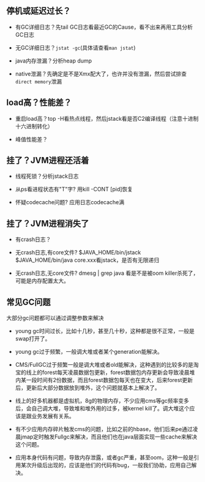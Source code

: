 停机或延迟过长？
------

* 有GC详细日志？先tail GC日志看最近GC的Cause，看不出来再用工具分析GC日志

* 无GC详细日志？```jstat -gc```(具体请查看```man jstat```)

* java内存泄漏？分析heap dump

* native泄漏？先确定是不是Xmx配大了，也许并没有泄漏，然后尝试排查```direct memory```泄漏

load高？性能差？
------

* 重启load高？top -H看热点线程，然后jstack看是否C2编译线程（注意十进制十六进制转化）

* 峰值性能差？

挂了？JVM进程还活着
------

* 线程死锁？分析jstack日志

* 从ps看进程状态有"T"字? 用kill -CONT [pid]恢复

* 怀疑codecache问题? 应用日志codecache满

挂了？JVM进程消失了
------

* 有crash日志？

* 无crash日志,有core文件? $JAVA_HOME/bin/jstack $JAVA_HOME/bin/java core.xxx看jstack，是否有无限递归

* 无crash日志,无core文件? dmesg | grep java 看是不是被oom killer杀死了，可能是内存配置太大。

常见GC问题
------

大部分gc问题都可以通过调整参数来解决

* young gc时间过长，比如十几秒，甚至几十秒，这种都是很不正常，一般是swap打开了。

* young gc过于频繁，一般调大堆或者某个generation能解决。

* CMS/FullGC过于频繁一般是调大堆或者old能解决，这种遇到的比较多的是淘宝的线上的forest每天凌晨数据包更新，forest数据包内存更新会导致凌晨堆内某一段时间有2份数据，而且forest数据包每天也在变大，后来forest更新后，更新后大部分数据放到堆外，这个问题就基本上解决了。

* 线上的好多机器都是虚拟机，8g的物理内存，不少应用cms等gc频率变多后，会自己调大堆，导致堆和堆外用的过多，被kernel kill了。调大堆这个应该是跟业务发展有关系。

* 有不少应用内存碎片触发cms的问题，比如之前的hbase，他们后来pe通过凌晨jmap定时触发Fullgc来解决，而且他们也在java层面实现一些cache来解决这个问题。

* 应用本身代码有问题，导致内存泄露，或者gc严重，甚至oom，这种一般是引用某次升级后出现的，应该是他们的代码有bug，一般我们协助，应用自己解决。
